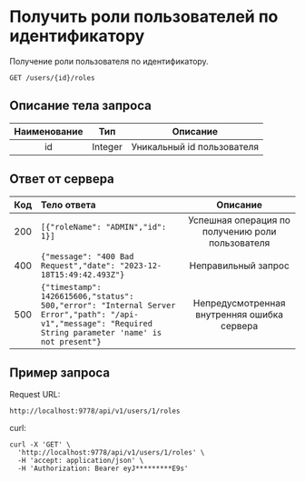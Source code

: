 # Получить роли пользователей по идентификатору
Получение роли пользователя по идентификатору.
```
GET /users/{id}/roles
```
## Описание тела запроса
| Наименование |   Тип   |          Описание          |
|:------------:|:-------:|:--------------------------:|
|      id      | Integer | Уникальный id пользователя |

## Ответ от сервера
| Код | Тело ответа                                                                                                                                                   |                     Описание                     |
|:---:|:--------------------------------------------------------------------------------------------------------------------------------------------------------------|:------------------------------------------------:|
| 200 | ```[{"roleName": "ADMIN","id": 1}]```                                                                                                                         | Успешная операция по получению роли пользователя |
| 400 | ```{"message": "400 Bad Request","date": "2023-12-18T15:49:42.493Z"}```                                                                                       |               Неправильный запрос                |
| 500 | ```{"timestamp": 1426615606,"status": 500,"error": "Internal Server Error","path": "/api-v1","message": "Required String parameter 'name' is not present"}``` |   Непредусмотренная внутренняя ошибка сервера    |
## Пример запроса
Request URL:
```
http://localhost:9778/api/v1/users/1/roles
```
curl:
```
curl -X 'GET' \
  'http://localhost:9778/api/v1/users/1/roles' \
  -H 'accept: application/json' \
  -H 'Authorization: Bearer eyJ*********E9s'
```